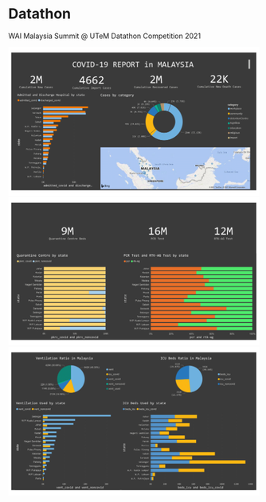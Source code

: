 # Datathon
WAI Malaysia Summit @ UTeM Datathon Competition 2021

<p align="center">
  <img src="Datathon 2021-1.png" width="1000" title="page 1">
  <img src="Datathon 2021-2.png" width="1000" title="page 2">
  <img src="Datathon 2021-3.png" width="1000" title="page 3">
</p>
